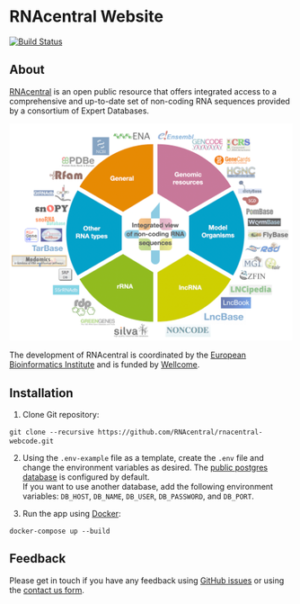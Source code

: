 # RNAcentral Website

[![Build Status](http://jenkins.rnacentral.org/buildStatus/icon?job=Update_test.rnacentral.org)](http://jenkins.rnacentral.org/job/rnacentral_testing/)

## About

[RNAcentral](https://rnacentral.org) is an open public resource that offers integrated access to a comprehensive and up-to-date set of non-coding RNA sequences provided by a consortium of Expert Databases.

![RNAcentral Expert Databases](./rnacentral/portal/static/img/expert-databases.png)

The development of RNAcentral is coordinated by the
[European Bioinformatics Institute](https://www.ebi.ac.uk) and is funded by [Wellcome](https://wellcome.org).

## Installation

1. Clone Git repository:

  ```
  git clone --recursive https://github.com/RNAcentral/rnacentral-webcode.git
  ```

2. Using the `.env-example` file as a template, create the `.env` file and change the environment variables as desired. 
The [public postgres database](https://rnacentral.org/help/public-database) is configured by default.  
If you want to use another database, add the following environment variables: `DB_HOST`, `DB_NAME`, `DB_USER`, 
`DB_PASSWORD`, and `DB_PORT`.

3. Run the app using [Docker](https://www.docker.com):

  ```
  docker-compose up --build
  ```

## Feedback

Please get in touch if you have any feedback using [GitHub issues](https://github.com/RNAcentral/rnacentral-webcode/issues)
or using the [contact us form](https://rnacentral.org/contact).
